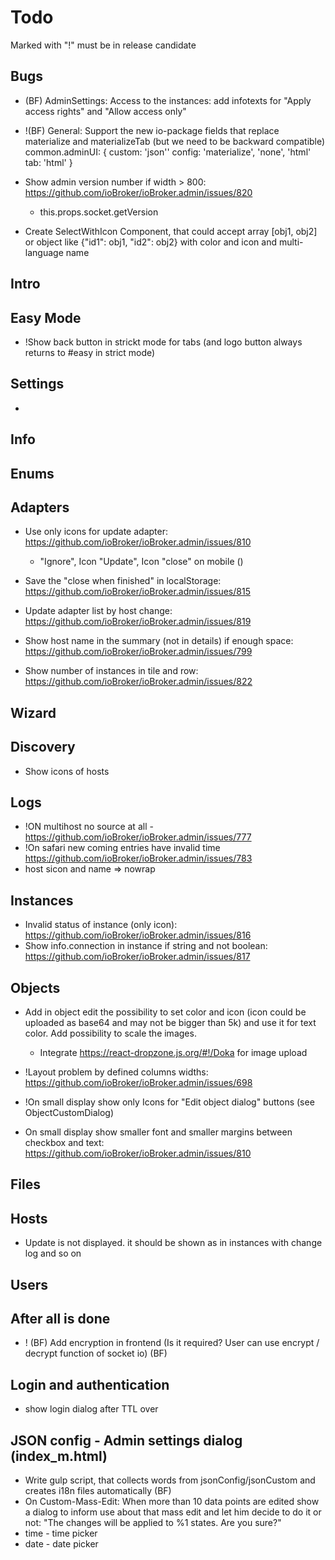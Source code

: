 # Todo

Marked with "!" must be in release candidate

## Bugs
- (BF) AdminSettings: Access to the instances: add infotexts for "Apply access rights" and "Allow access only"
- !(BF) General: Support the new io-package fields that replace materialize and materializeTab (but we need to be backward compatible)
  common.adminUI: {
    custom: 'json''
    config: 'materialize', 'none', 'html'
    tab: 'html'
  }
- Show admin version number if width > 800: https://github.com/ioBroker/ioBroker.admin/issues/820
  - this.props.socket.getVersion
  
- Create SelectWithIcon Component, that could accept array [obj1, obj2] or object like {"id1": obj1, "id2": obj2} with color and icon and multi-language name

## Intro

## Easy Mode
- !Show back button in strickt mode for tabs (and logo button always returns to #easy in strict mode) 

## Settings
- <!--(Base settings) Show dialog, that RESTART only works on debian systems: https://github.com/ioBroker/ioBroker.admin/issues/754-->

## Info

## Enums

## Adapters
- Use only icons for update adapter: https://github.com/ioBroker/ioBroker.admin/issues/810
  - "Ignore", Icon "Update", Icon "close" on mobile ()
  
- Save the "close when finished" in localStorage: https://github.com/ioBroker/ioBroker.admin/issues/815
- Update adapter list by host change: https://github.com/ioBroker/ioBroker.admin/issues/819
- Show host name in the summary (not in details) if enough space: https://github.com/ioBroker/ioBroker.admin/issues/799
- Show number of instances in tile and row: https://github.com/ioBroker/ioBroker.admin/issues/822

## Wizard

## Discovery
- Show icons of hosts

## Logs
- !ON multihost no source at all - https://github.com/ioBroker/ioBroker.admin/issues/777
- !On safari new coming entries have invalid time https://github.com/ioBroker/ioBroker.admin/issues/783
- host sicon and name => nowrap

## Instances
- Invalid status of instance (only icon): https://github.com/ioBroker/ioBroker.admin/issues/816
- Show info.connection in instance if string and not boolean: https://github.com/ioBroker/ioBroker.admin/issues/817

## Objects
- Add in object edit the possibility to set color and icon (icon could be uploaded as base64 and may not be bigger than 5k) and use it for text color. Add possibility to scale the images.
  - Integrate https://react-dropzone.js.org/#!/Doka for image upload

- !Layout problem by defined columns widths: https://github.com/ioBroker/ioBroker.admin/issues/698
- !On small display show only Icons for "Edit object dialog" buttons (see ObjectCustomDialog)
- On small display show smaller font and smaller margins between checkbox and text: https://github.com/ioBroker/ioBroker.admin/issues/810

## Files

## Hosts
- Update is not displayed. it should be shown as in instances with change log and so on

## Users

## After all is done
- ! (BF) Add encryption in frontend (Is it required? User can use encrypt / decrypt function of socket io) (BF)

## Login and authentication
- show login dialog after TTL over

## JSON config - Admin settings dialog (index_m.html)
- Write gulp script, that collects words from jsonConfig/jsonCustom and creates i18n files automatically (BF)
- On Custom-Mass-Edit: When more than 10 data points are edited show a dialog to inform use about that mass edit and let him decide to do it or not: "The changes will be applied to %1 states. Are you sure?"
- time - time picker
- date - date picker